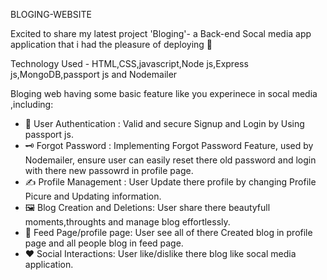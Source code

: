 BLOGING-WEBSITE 

Excited to share my latest project 'Bloging'- a Back-end Socal media app application that i had the pleasure of deploying 🚀

Technology Used - HTML,CSS,javascript,Node js,Express js,MongoDB,passport js and Nodemailer

Bloging web having some basic feature like you experinece in socal media ,including:

* 🔏 User Authentication : Valid and secure Signup and Login by Using passport js.
* 🗝️ Forgot Password : Implementing Forgot Password Feature, used by Nodemailer, ensure user 
can easily reset there old password and login with there new passowrd in profile page.
* ✍️ Profile Management : User Update there  profile by changing Profile Picure and Updating information.
* 🖼️ Blog Creation and Deletions: User share there beautyfull moments,throughts and manage blog effortlessly.
* 📄 Feed Page/profile page: User see all of there Created blog in profile page and all people blog in feed page.
* ❤️ Social Interactions: User like/dislike there blog like socal media application.